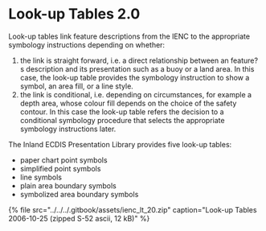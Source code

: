 # Look-up Tables 2.0

Look-up tables link feature descriptions from the IENC to the appropriate symbology instructions depending on whether:

1. the link is straight forward, i.e. a direct relationship between an feature?s description and its presentation such as a buoy or a land area. In this case, the look-up table provides the symbology instruction to show a symbol, an area fill, or a line style.
2. the link is conditional, i.e. depending on circumstances, for example a depth area, whose colour fill depends on the choice of the safety contour. In this case the look-up table refers the decision to a conditional symbology procedure that selects the appropriate symbology instructions later.

The Inland ECDIS Presentation Library provides five look-up tables:

* paper chart point symbols
* simplified point symbols
* line symbols
* plain area boundary symbols
* symbolized area boundary symbols

{% file src="../../../.gitbook/assets/ienc\_lt\_20.zip" caption="Look-up Tables 2006-10-25 \(zipped S-52 ascii, 12 kB\)" %}

